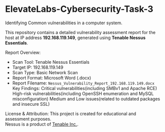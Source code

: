 # ElevateLabs-Cybersecurity-Task-3
Identifying Common vulnerabilities in a computer system.

This repository contains a detailed vulnerability assessment report for the host at IP address **192.168.119.149**, generated using **Tenable Nessus Essentials**.

Report Overview:
- Scan Tool: Tenable Nessus Essentials
- Target IP: 192.168.119.149
- Scan Type: Basic Network Scan
- Report Format: Microsoft Word (.docx)
- Report Filename: `Nessus_Vulnerability_Report_192.168.119.149.docx`
Key Findings:
Critical vulnerabilities(including SMBv1 and Apache RCE)
High-risk vulnerabilities(including OpenSSH enumeration and MySQL misconfiguration)
Medium and Low issues(related to outdated packages and insecure SSL)

License & Attribution:
This project is created for educational and assessment purposes.  
Nessus is a product of [Tenable Inc.](https://www.tenable.com).
